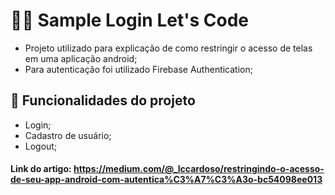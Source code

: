 # :technologist: Sample Login Let's Code 

- Projeto utilizado para explicação de como restringir o acesso de telas em uma aplicação android;
- Para autenticação foi utilizado Firebase Authentication;

## :hammer: Funcionalidades do projeto
- Login;
- Cadastro de usuário;
- Logout;



#### Link do artigo: https://medium.com/@_lccardoso/restringindo-o-acesso-de-seu-app-android-com-autentica%C3%A7%C3%A3o-bc54098ee013
